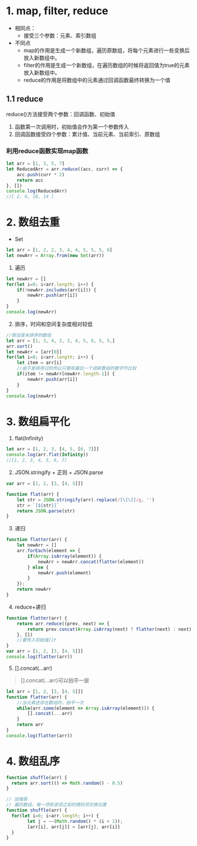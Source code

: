 # 1. map, filter, reduce
- 相同点：
  - 接受三个参数：元素、索引数组
- 不同点
  - map的作用是生成一个新数组，遍历原数组，将每个元素进行一些变换后放入新数组中。
  - filter的作用是生成一个新数组，在遍历数组的时候将返回值为true的元素放入新数组中。
  - reduce的作用是将数组中的元素通过回调函数最终转换为一个值

## 1.1 reduce
reduce()方法接受两个参数：回调函数、初始值

1. 函数第一次调用时，初始值会作为第一个参数传入
2. 回调函数接受四个参数：累计值、当前元素、当前索引、原数组

### 利用reduce函数实现map函数
```js
let arr = [1, 3, 5, 7]
let ReducedArr = arr.reduce((acc, curr) => {
    acc.push(curr * 2)
    return acc
}, [])
console.log(ReducedArr)
//[ 2, 6, 10, 14 ]
```

# 2. 数组去重
- Set
```js
let arr = [1, 2, 2, 3, 4, 4, 5, 5, 5, 6]
let newArr = Array.from(new Set(arr))
```
1. 遍历
```js
let newArr = []
for(let i=0; i<arr.length; i++) {
    if(!newArr.includes(arr[i])) {
        newArr.push(arr[i])
    }
}
console.log(newArr)
```
2. 排序，时间和空间复杂度相对较低
```js
//假设是未排序的数组
let arr = [1, 3, 4, 2, 2, 4, 5, 6, 5, 5,]
arr.sort()
let newArr = [arr[0]]
for(let i=0; i<arr.length; i++) {
    let item = arr[i]
    //由于是排序过的所以只需和最后一个进新数组的数字作比较
    if(item != newArr[newArr.length-1]) {
        newArr.push(arr[i])
    }
}
console.log(newArr)
```

# 3. 数组扁平化
1. flat(Infinity)
```js
let arr = [1, 2, 3, [4, 5, [6, 7]]]
console.log(arr.flat(Infinity))
//[1, 2, 3, 4, 5, 6, 7]
```
2. JSON.stringify + 正则 + JSON.parse
```js
var arr = [1, 2, [3, [4, 5]]]

function flat(arr) {
    let str = JSON.stringify(arr).replace(/[\[\]]/g, '')
    str = `[${str}]`
    return JSON.parse(str)
}
```

3. 递归
```js
function flatter(arr) {
    let newArr = []
    arr.forEach(element => {
        if(Array.isArray(element)) {
            newArr = newArr.concat(flatter(element))
        } else {
            newArr.push(element)
        }
    });
    return newArr
}
```

4. reduce+递归
```js
function flatter(arr) {
    return arr.reduce((prev, next) => {
        return prev.concat(Array.isArray(next) ? flatter(next) : next)
    }, [])
    //要传入初始值[]❗
}
var arr = [1, 2, [3, [4, 5]]]
console.log(flatter(arr))
```

5. [].concat(...arr)
> [].concat(...arr)可以拍平一层
```js
let arr = [1, 2, [3, [4, 5]]]
function flatter(arr) {
    //当元素还存在数组时，拍平一次
    while(arr.some(element => Array.isArray(element))) {
        [].concat(...arr)
    }
    return arr
}
console.log(flatter(arr))
```

# 4. 数组乱序
```js
function shuffle(arr) {
  return arr.sort(() => Math.random() - 0.5)
}

// 加强版
// 遍历数组，每一项和该项之前的随机项交换位置
function shuffle(arr) {
  for(let i=0; i<arr.length; i++) {
        let j = ~~(Math.random() * (i + 1));
        [arr[i], arr[j]] = [arr[j], arr[i]]
  }
}
```

